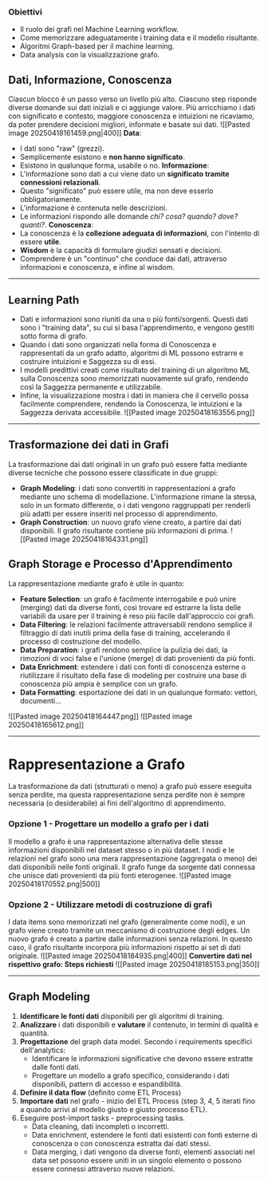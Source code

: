 ### Obiettivi
- Il ruolo dei grafi nel Machine Learning workflow.
- Come memorizzare adeguatamente i training data e il modello risultante.
- Algoritmi Graph-based per il machine learning.
- Data analysis con la visualizzazione grafo.
## Dati, Informazione, Conoscenza
Ciascun blocco è un passo verso un livello più alto. Ciascuno step risponde diverse domande sui dati iniziali e ci aggiunge valore. Più arricchiamo i dati con significato e contesto, maggiore conoscenza e intuizioni ne ricaviamo, da poter prendere decisioni migliori, informate e basate sui dati.
![[Pasted image 20250418161459.png|400]]
**Data**:
- I dati sono "raw" (grezzi).
- Semplicemente esistono e **non hanno significato**.
- Esistono in qualunque forma, usabile o no.
**Informazione**:
- L'informazione sono dati a cui viene dato un **significato tramite connessioni relazionali**.
- Questo "significato" può essere utile, ma non deve esserlo obbligatoriamente.
- L'informazione è contenuta nelle descrizioni.
- Le informazioni rispondo alle domande *chi? cosa? quando? dove? quanti?*.
**Conoscenza**:
- La conoscenza è la **collezione adeguata di informazioni**, con l'intento di essere **utile**.
- **Wisdom** è la capacità di formulare giudizi sensati e decisioni.
- Comprendere è un "continuo" che conduce dai dati, attraverso informazioni e conoscenza, e infine al wisdom.
---
## Learning Path
- Dati e informazioni sono riuniti da una o più fonti/sorgenti. Questi dati sono i "training data", su cui si basa l'apprendimento, e vengono gestiti sotto forma di grafo.
- Quando i dati sono organizzati nella forma di Conoscenza e rappresentati da un grafo adatto, algoritmi di ML possono estrarre e costruire intuizioni e Saggezza su di essi.
- I modelli predittivi creati come risultato del training di un algoritmo ML sulla Conoscenza sono memorizzati nuovamente sul grafo, rendendo così la Saggezza permanente e utilizzabile.
- Infine, la visualizzazione mostra i dati in maniera che il cervello possa facilmente comprendere, rendendo la Conoscenza, le intuizioni e la Saggezza derivata accessibile.
![[Pasted image 20250418163556.png]]
---
## Trasformazione dei dati in Grafi
La trasformazione dai dati originali in un grafo può essere fatta mediante diverse tecniche che possono essere classificate in due gruppi:
- **Graph Modeling**: i dati sono convertiti in rappresentazioni a grafo mediante uno schema di modellazione. L'informazione rimane la stessa, solo in un formato differente, o i dati vengono raggruppati per renderli più adatti per essere inseriti nel processo di apprendimento.
- **Graph Construction**: un nuovo grafo viene creato, a partire dai dati disponibili. Il grafo risultante contiene più informazioni di prima.
![[Pasted image 20250418164331.png]]
## Graph Storage e Processo d'Apprendimento
La rappresentazione mediante grafo è utile in quanto:
- **Feature Selection**: un grafo è facilmente interrogabile e può unire (merging) dati da diverse fonti, così trovare ed estrarre la lista delle variabili da usare per il training è reso più facile dall'approccio coi grafi.
- **Data Filtering**: le relazioni facilmente attraversabili rendono semplice il filtraggio di dati inutili prima della fase di training, accelerando il processo di costruzione del modello.
- **Data Preparation**: i grafi rendono semplice la pulizia dei dati, la rimozioni di voci false e l'unione (merge) di dati provenienti da più fonti.
- **Data Enrichment**: estendere i dati con fonti di conoscenza esterne o riutilizzare il risultato della fase di modeling per costruire una base di conoscenza più ampia è semplice con un grafo.
- **Data Formatting**: esportazione dei dati in un qualunque formato: vettori, documenti...

![[Pasted image 20250418164447.png]]
![[Pasted image 20250418165612.png]]

---
# Rappresentazione a Grafo
La trasformazione da dati (strutturati o meno) a grafo può essere eseguita senza perdite, ma questa rappresentazione senza perdite non è sempre necessaria (o desiderabile) ai fini dell'algoritmo di apprendimento.
### Opzione 1 - Progettare un modello a grafo per i dati
Il modello a grafo è una rappresentazione alternativa delle stesse informazioni disponibili nel dataset stesso o in più dataset. I nodi e le relazioni nel grafo sono una mera rappresentazione (aggregata o meno) dei dati disponibili nelle fonti originali. Il grafo funge da sorgente dati connessa che unisce dati provenienti da più fonti eterogenee.
![[Pasted image 20250418170552.png|500]]
### Opzione 2 - Utilizzare metodi di costruzione di grafi
I data items sono memorizzati nel grafo (generalmente come nodi), e un grafo viene creato tramite un meccanismo di costruzione degli edges. Un nuovo grafo è creato a partire dalle informazioni senza relazioni. In questo caso, il grafo risultante incorpora più informazioni rispetto ai set di dati originale.
![[Pasted image 20250418184935.png|400]]
**Convertire dati nel rispettivo grafo: Steps richiesti**
![[Pasted image 20250418185153.png|350]]

---
## Graph Modeling
1. **Identificare le fonti dati** disponibili per gli algoritmi di training.
2. **Analizzare** i dati disponibili e **valutare** il contenuto, in termini di qualità e quantità.
3. **Progettazione** del graph data model. Secondo i requirements specifici dell'analytics:
	- Identificare le informazioni significative che devono essere estratte dalle fonti dati.
	- Progettare un modello a grafo specifico, considerando i dati disponibili, pattern di accesso e espandibilità.
4. **Definire il data flow** (definito come ETL Process)
5. **Importare dati** nel grafo - inizio del ETL Process (step 3, 4, 5 iterati fino a quando arrivi al modello giusto e giusto processo ETL).
6. Eseguire post-import tasks - preprocessing tasks.
	- Data cleaning, dati incompleti o incorretti.
	- Data enrichment, estendere le fonti dati esistenti con fonti esterne di conoscenza o con conoscenza estratta dai dati stessi.
	- Data merging, i dati vengono da diverse fonti, elementi associati nel data set possono essere uniti in un singolo elemento o possono essere connessi attraverso nuove relazioni.
